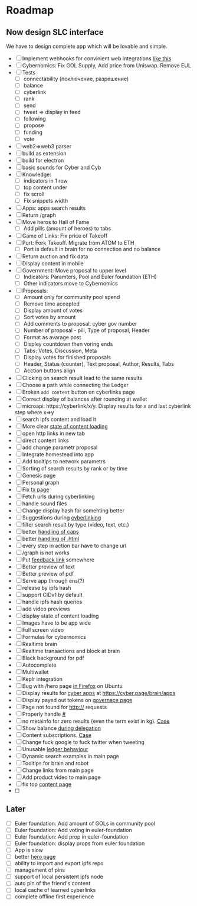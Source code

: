 # Roadmap



## Now design SLC interface

We have to design complete app which will be lovable and simple.

- [ ] Implement webhooks for convinient web integrations [like this](https://docs.elrond.com/wallet/webhooks/)
- [ ] Cybernomics: Fix GOL Supply, Add price from Uniswap. Remove EUL
- [ ] Tests 
  - [ ] connectability (поключение, разрешение)
  - [ ] balance
  - [ ] cyberlink
  - [ ] rank
  - [ ] send
  - [ ] tweet => display in feed
  - [ ] following
  - [ ] propose
  - [ ] funding
  - [ ] vote
- [ ] web2=>web3 parser
- [ ] build as extension
- [ ] build for electron
- [ ] basic sounds for Cyber and Cyb
- [ ] Knowledge: 
  - [ ] indicators in 1 row
  - [ ] top content under
  - [ ] fix scroll
  - [ ] Fix snippets width
- [ ] Apps: apps search results
- [ ] Return /graph
- [ ] Move heros to Hall of Fame
  - [ ] Add pills (amount of heroes) to tabs 
- [ ] Game of Links: Fix price of Takeoff
- [ ] Port: Fork Takeoff. Migrate from ATOM to ETH
  - [ ] Port is default in brain for no connection and no balance
- [ ] Return auction and fix data
- [ ] Display content in mobile
- [ ] Government: Move proposal to upper level
  - [ ] Indicators: Paramters, Pool and Euler foundation (ETH)
  - [ ] Other indicators move to Cybernomics
- [ ] Proposals: 
  - [ ] Amount only for community pool spend
  - [ ] Remove time accepted
  - [ ] Display amount of votes
  - [ ] Sort votes by amount
  - [ ] Add comments to proposal: cyber gov number
  - [ ] Number of proposal - pill, Type of proposal, Header
  - [ ] Format as avarage post
  - [ ] Displey countdown then voring ends
  - [ ] Tabs: Votes, Discussion, Meta
  - [ ] Display votes for finished proposals
  - [ ] Header, Status (counter), Text proposal, Author, Results, Tabs
  - [ ] Acction buttons align
- [ ] Clicking on search result lead to the same results
- [ ] Choose a path while connecting the Ledger
- [ ] Broken `add content` button on cyberlinks page
- [ ] Correct display of balances after rounding at wallet
- [ ] microapi: https://cyberlink/x/y. Display results for x and last cyberlink step where x=>y
- [ ] search ipfs content and load it
- [ ] More clear [state of content loading](https://cyber.page/ipfs/QmZmKsmPPN9eyo5PuAytAZSDfjmo61Jgq7NsXi9T8Kw6tD)
- [ ] open http links in new tab
- [ ] direct content links
- [ ] add change parametr proposal
- [ ] Integrate homestead into app
- [ ] Add tooltips to network parametrs
- [ ] Sorting of search results by rank or by time
- [ ] Genesis page
- [ ] Personal graph
- [ ] Fix [tx page](https://cyber.page/ipfs/QmXihdHhwdFYu9A3navRgucGkcwsSo2oaVt25fTRL4fgky)
- [ ] Fetch urls during cyberlinking
- [ ] handle sound files
- [ ] Change display hash for somehting better
- [ ] Suggestions during [cyberlinking](https://cyber.page/ipfs/QmUbTfAWWBVkeZ8Z22pBjdihmdzWQXaDdfnvqWYaKZFzP8)
- [ ] filter search result by type (video, text, etc.)
- [ ] better [handling of caps](https://cyber.page/ipfs/QmYEt4fUtnArkmhjakHhCNEj3uMjjrGMjp4Mo3W4jDnW1S)
- [ ] better [handling of .html](https://cyber.page/ipfs/QmVcsGt6LXEYTxZi7kW5RMA1bPDTT2xM76vGKtz53unWky)
- [ ] every step in action bar have to change url
- [ ] /graph is not works
- [ ] Put [feedback link](https://cyber.page/search/cyber.page%20feedback) somewhere
- [ ] Better preview of text
- [ ] Better preview of pdf
- [ ] Serve app through ens(?)
- [ ] release by ipfs hash
- [ ] support CIDv1 by default
- [ ] handle ipfs hash queries
- [ ] add video previews
- [ ] display state of content loading
- [ ] Images have to be app wide
- [ ] Full screen video
- [ ] Formulas for cybernomics
- [ ] Realtime brain
- [ ] Realtime transactions and block at brain
- [ ] Black background for pdf
- [ ] Autocomplete
- [ ] Multiwallet
- [ ] Keplr integration
- [ ] Bug with /hero page [in Firefox](https://cyber.page/ipfs/QmTgCxsebQ2T73tjwcTgWGp5VXn5admwSZWaUqTddaoVcp) on Ubuntu
- [ ] Display results for [cyber apps](https://cyber.page/search/cyber%20apps) at https://cyber.page/brain/apps
- [ ] Display payed out tokens on [governace page](https://cyber.page/governance)
- [ ] Page not found for [http://](https://anchor.fm/citizencosmos) requests
- [ ] Properly handle [#](https://cyber.page/search/#fuckthesystem)
- [ ] no metainfo for zero results (even the term exist in kg). [Case](https://cyber.page/ipfs/QmdmugXiUKNEQhHRvtJXakyVYAcMagmHzG1nZdhGXGbJnY)
- [ ] Show balance [during delegation](https://cyber.page/ipfs/QmdCnL52rKPAFRJX4q8gzcdjVmFSZMmbgQ5eU5q6ZgnjkY)
- [ ] Content subscriptions. [Case](https://cyber.page/ipfs/QmdmugXiUKNEQhHRvtJXakyVYAcMagmHzG1nZdhGXGbJnY)
- [ ] Change fuck google to fuck twitter when tweeting
- [ ] Unusable [ledger behaviour](https://cyber.page/ipfs/QmTFDPjJyNgCt8MqvbxLCmD4GriiWgaMVL7qSTWDCH5qek)
- [ ] Dynamic search examples in main page
- [ ] Tooltips for brain and robot
- [ ] Change links from main page
- [ ] Add product video to main page
- [ ] fix top [content page](https://cyber.page/gol/content)
- [ ]

## Later

- [ ] Euler foundation: Add amount of GOLs in community pool
- [ ] Euler foundation: Add voting in euler-foundation
- [ ] Euler foundation: Add prop in euler-foundation
- [ ] Euler foundation: display props from euler foundation
- [ ] App is slow
- [ ] better [hero page](https://cyber.page/search/Better%20hero%20page)
- [ ] ability to import and export ipfs repo
- [ ] management of pins
- [ ] support of local persistent ipfs node
- [ ] auto pin of the friend's content
- [ ] local cache of learned cyberlinks
- [ ] complete offline first experience
